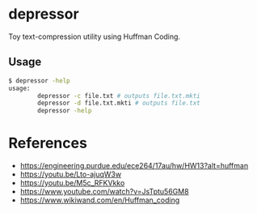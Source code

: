 # depressor

Toy text-compression utility using Huffman Coding.

## Usage
```sh
$ depressor -help
usage:
        depressor -c file.txt # outputs file.txt.mkti
        depressor -d file.txt.mkti # outputs file.txt
        depressor -help
```


# References
- https://engineering.purdue.edu/ece264/17au/hw/HW13?alt=huffman
- https://youtu.be/Lto-ajuqW3w
- https://youtu.be/M5c_RFKVkko
- https://www.youtube.com/watch?v=JsTptu56GM8
- https://www.wikiwand.com/en/Huffman_coding
